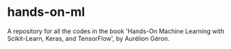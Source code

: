 # hands-on-ml
A repository for all the codes in the book 'Hands-On Machine Learning with Scikit-Learn, Keras, and TensorFlow', by Aurélion Géron.
